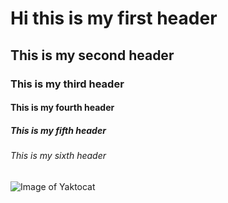 # Hi this is my first header
## This is my second header
### This is my third header
#### This is my fourth header
##### This is my fifth header
###### This is my sixth header
![Image of Yaktocat](https://octodex.github.com/images/yaktocat.png)
